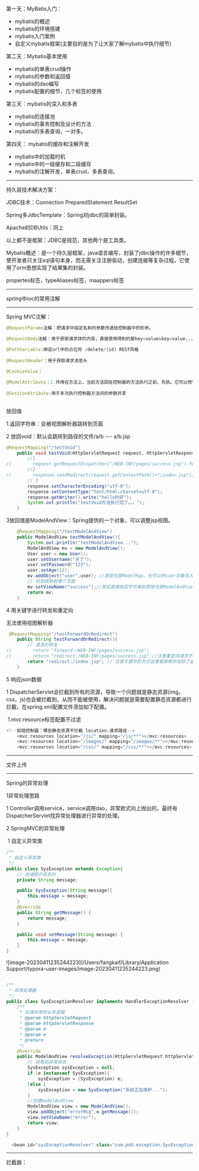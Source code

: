 第一天：MyBatis入门：

- mybatis的概述
- mybatis的环境搭建
- mybatis入门案例
- 自定义mybatis框架(主要目的是为了让大家了解mybatis中执行细节)

第二天：Mybatis基本使用

- mybatis的单表crud操作
- mybatis的参数和返回值
- mybatis的dao编写
- mybatis配置的细节，几个标签的使用

第三天：mybatis的深入和多表

- mybatis的连接池
- mybatis的事务控制及设计的方法
- mybatis的多表查询，一对多。

第四天： mybatis的缓存和注解开发

- mybatis中的加载时机
- mybatis中的一级缓存和二级缓存
- mybatis的注解开发，单表crud，多表查询。

---

持久层技术解决方案：

JDBC技术：Connection PreparedStatement ResultSet

Spring多JdbcTemplate：Spring对jdbc的简单封装。

Apache的DBUtils：同上

以上都不是框架：JDBC是规范，其他两个是工具类。

Mybatis概述：是一个持久层框架，java语言编写，封装了jdbc操作的许多细节，使开发者只关注sql语句本身，而无需关注注册驱动，创建连接等复杂过程。它使用了orm思想实现了结果集的封装。

propertes标签，typeAliases标签，maappers标签





----

spring中ioc的常用注解

---



Spring MVC注解：

```java
@RequestParams注解：把请求中指定名称的参数传递给控制器中的形参。

@RequestBody注解：用于获取请求体的内容，直接使用得到的是key=value&key=value...结构的数据 。注get请求不适用。

@PathVariable:绑定url中的占位符 /delete/{id} REST风格
  
@RequestHeader：用于获取请求消息头
  
@CookieValue：

@ModelAttribute：1.作用在方法上，当前方法回在控制器的方法执行之前，先执。它可以修饰没有放回值的方法，也可以修饰具体放回值的方法。2.作用在参数上，获取指定的数据给参数赋值。应用场景：当表单提交数据不是完整的实体类数据时，保证没有提交数据的字段使用数据库对象原来的数据。
  
@SessionAtribute:用于多次执行控制器方法间的参数共享
  
```

放回值

1.返回字符串：会被视图解析器跳转到页面

2 放回void：默认会跳转到路径的文件/a/b --- a/b.jsp

```java
@RequestMapping("/testVoid")
    public void testVoid(HttpServletRequest request, HttpServletResponse response) throws ServletException, IOException {
        //1
//        request.getRequestDispatcher("/WEB-INF/pages/success.jsp").forward(request,response);
        //2
//        response.sendRedirect(request.getContextPath()+"/index.jsp");
        // 3
        response.setCharacterEncoding("utf-8");
        response.setContentType("text/html;charset=utf-8");
        response.getWriter().write("hello你好");
        System.out.println("testVoid方法执行完了。。。");
    }
```

3放回值是ModelAndView：Spring提供的一个对象，可以调整jsp视图。

```java
    @RequestMapping("/testModelAndView")
    public ModelAndView testModelAndView(){
        System.out.println("testModelAndView...");
        ModelAndView mv = new ModelAndView();
        User user = new User();
        user.setUsername("买了");
        user.setPassword("123");
        user.setAge(12);
        mv.addObject("user",user); //底层也是ModelMap，也可以把user对象存入到request对象
        // 你想跳转到哪个页面
        mv.setViewName("success");//其实直接放回字符串到原理也是ModelAndView到方式。
        return mv;
    }
```

4 用关键字进行转发和重定向

无法使用视图解析器

```java
 @RequestMapping("/testForwardOrRedirect")
    public String testForwardOrRedirect(){
        // 请求的转发
//        return "forward:/WEB-INF/pages/success.jsp";
//        return "redirect:/WEB-INF/pages/success.jsp";//注意重定向请求不到web-inf下的文件
        return "redirect:/index.jsp"; // 注意关键字的方式这里框架帮你加好了虚拟路径
    }
```

5 响应json数据

1 DispatcherServlet会拦截到所有的资源，导致一个问题就是静态资源(img，css，js)也会被拦截到，从而不能被使用，解决问题就是需要配置静态资源都进行拦截，在spring.xml配置文件添加如下配置。

​		1.mvc:resource标签配置不过滤

```java
<!--前端控制器：哪些静态资源不拦截 location:请求路径-->
    <mvc:resources location="/js/" mapping="/js/**"></mvc:resources>
    <mvc:resources location="/images/" mapping="/images/**"></mvc:resources>
    <mvc:resources location="/css/" mapping="/css/**"></mvc:resources>
```



----

文件上传

---

Spring的异常处理

1异常处理思路

1 Controller调用service，service调用dao，异常欧式向上抛出的，最终有DispatcherServlet找异常处理器进行异常的处理。

2 SpringMVC的异常处理

​	1 自定义异常类

```java
/**
 * 自定义异常类
 */
public class SysException extends Exception{
    // 存储提示信息的
    private String message;

    public SysException(String message){
        this.message = message;
    }
    @Override
    public String getMessage() {
        return message;
    }

    public void setMessage(String message) {
        this.message = message;
    }
}
```





![image-20230411235244223](/Users/fangkaif/Library/Application Support/typora-user-images/image-20230411235244223.png)

```java

/**
 * 异常处理器
 */
public class SysExceptionResolver implements HandlerExceptionResolver {
    /**
     * 处理异常的业务逻辑
     * @param httpServletRequest
     * @param httpServletResponse
     * @param o
     * @param e
     * @return
     */
    @Override
    public ModelAndView resolveException(HttpServletRequest httpServletRequest, HttpServletResponse httpServletResponse, Object o, Exception e) {
        // 获取到异常信息
        SysException sysException = null;
        if (e instanceof SysException){
            sysException = (SysException) e;
        }else {
            sysException = new SysException("系统正在维护...");
        }
        //创建modelAndView
        ModelAndView view = new ModelAndView();
        view.addObject("errorMsg",e.getMessage());
        view.setViewName("error");
        return view;
    }
}
```

```java
  <bean id="sysExceptionResolver" class="com.pdd.exception.SysExceptionResolver"></bean>
```

---

拦截器：

